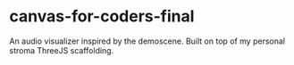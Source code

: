 # canvas-for-coders-final

An audio visualizer inspired by the demoscene.
Built on top of my personal stroma ThreeJS scaffolding.
